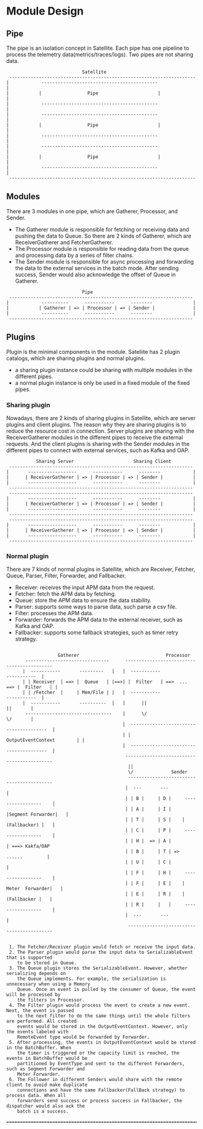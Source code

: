# Module Design
## Pipe
The pipe is an isolation concept in Satellite. 
Each pipe has one pipeline to process the telemetry data(metrics/traces/logs). Two pipes are not sharing data.

```
                            Satellite
 ---------------------------------------------------------------------
|            -------------------------------------------              |
|           |                 Pipe                      |             |
|            -------------------------------------------              |
|            -------------------------------------------              |
|           |                 Pipe                      |             |
|            -------------------------------------------              |
|            -------------------------------------------              |
|           |                 Pipe                      |             |
|            -------------------------------------------              |
 ---------------------------------------------------------------------
```
## Modules
There are 3 modules in one pipe, which are Gatherer, Processor, and Sender.

- The Gatherer module is responsible for fetching or receiving data and pushing the data to Queue. So there are 2 kinds of Gatherer, which are ReceiverGatherer and FetcherGatherer.
- The Processor module is responsible for reading data from the queue and processing data by a series of filter chains.
- The Sender module is responsible for async processing and forwarding the data to the external services in the batch mode. After sending success, Sender would also acknowledge the offset of Queue in Gatherer.

```
                            Pipe
 --------------------------------------------------------------------
|            ----------      -----------      --------               |
|           | Gatherer | => | Processor | => | Sender |              |                          
|            ----------      -----------      --------               |
 --------------------------------------------------------------------
```

## Plugins

Plugin is the minimal components in the module. Sateliite has 2 plugin catalogs, which are sharing plugins and normal plugins.

- a sharing plugin instance could be sharing with multiple modules in the different pipes.
- a normal plugin instance is only be used in a fixed module of the fixed pipes.

### Sharing plugin
Nowadays, there are 2 kinds of sharing plugins in Satellite, which are server plugins and client plugins. The reason why they are sharing plugins is to reduce the resource cost in connection. Server plugins are sharing with the ReceiverGatherer modules in the different pipes to receive the external requests. And the client plugins is sharing with the Sender modules in the different pipes to connect with external services, such as Kafka and OAP.

```
           Sharing Server                      Sharing Client
 --------------------------------------------------------------------
|       ------------------      -----------      --------            |
|      | ReceiverGatherer | => | Processor | => | Sender |           |                          
|       ------------------      -----------      --------            |
 --------------------------------------------------------------------
 --------------------------------------------------------------------
|       ------------------      -----------      --------            |
|      | ReceiverGatherer | => | Processor | => | Sender |           |                          
|       ------------------      -----------      --------            |
 --------------------------------------------------------------------
 --------------------------------------------------------------------
|       ------------------      -----------      --------            |
|      | ReceiverGatherer | => | Processor | => | Sender |           |                          
|       ------------------      -----------      --------            |
 --------------------------------------------------------------------
```

### Normal plugin
There are 7 kinds of normal plugins in Satellite, which are Receiver, Fetcher, Queue, Parser, Filter, Forwarder, and Fallbacker.

- Receiver: receives the input APM data from the request.
- Fetcher: fetch the APM data by fetching.
- Queue: store the APM data to ensure the data stability.
- Parser: supports some ways to parse data, such parse a csv file.
- Filter: processes the APM data.
- Forwarder: forwards the APM data to the external receiver, such as Kafka and OAP.
- Fallbacker: supports some fallback strategies, such as timer retry strategy.

```

                   Gatherer                                Processor
       -------------------------------      -------------------------------------------
      |  -----------       ---------   |   |  -----------                 -----------  |
      | | Receiver  | ==> |  Queue   | |==>| |  Filter   | ==>  ...  ==> |  Filter   | |
      | | /Fetcher  |     | Mem/File | |   |  -----------                 -----------  |
      |  -----------       ----------  |   |      ||                          ||       |
       --------------------------------    |      \/	                      \/       |
                                           |  ---------------------------------------  |
                                           | |             OutputEventContext        | |
                                           |  ---------------------------------------  |
                                            -------------------------------------------     
                                             ||                                      
                                             \/              Sender                  
                                             ------------------------------------------
                                            |  ---       ---                           |
                                            | | B |     | D |     -----------------    |
                                            | | A |     | I |    |Segment Forwarder|   |
                                            | | T |     | S |    |    (Fallbacker) |   |
                                            | | C |     | P |     -----------------    |
                                            | | H |  => | A |                          | ===> Kakfa/OAP
                                            | | B |     | T | =>        ......         |
                                            | | U |     | C |                          |
                                            | | F |     | H |     -----------------    |
                                            | | F |     | E |    | Meter  Forwarder|   |
                                            | | E |     | R |    |     (Fallbacker |   |
                                            | | R |     |   |     -----------------    |
                                            |  ---       ---                           |
                                             ------------------------------------------


 1. The Fetcher/Receiver plugin would fetch or receive the input data.
 2. The Parser plugin would parse the input data to SerializableEvent that is supported
    to be stored in Queue.
 3. The Queue plugin stores the SerializableEvent. However, whether serializing depends on
    the Queue implements. For example, the serialization is unnecessary when using a Memory
    Queue. Once an event is pulled by the consumer of Queue, the event will be processed by
    the filters in Processor.
 4. The Filter plugin would process the event to create a new event. Next, the event is passed
    to the next filter to do the same things until the whole filters are performed. All created
    events would be stored in the OutputEventContext. However, only the events labeled with
    RemoteEvent type would be forwarded by Forwarder.
 5. After processing, the events in OutputEventContext would be stored in the BatchBuffer. When
    the timer is triggered or the capacity limit is reached, the events in BatchBuffer would be
    partitioned by EventType and sent to the different Forwarders, such as Segment Forwarder and
    Meter Forwarder.
 6. The Follower in different Senders would share with the remote client to avoid make duplicate
    connections and have the same Fallbacker(FallBack strategy) to process data. When all
    forwarders send success or process success in Fallbacker, the dispatcher would also ack the
    batch is a success.
 ============================================================================================
```